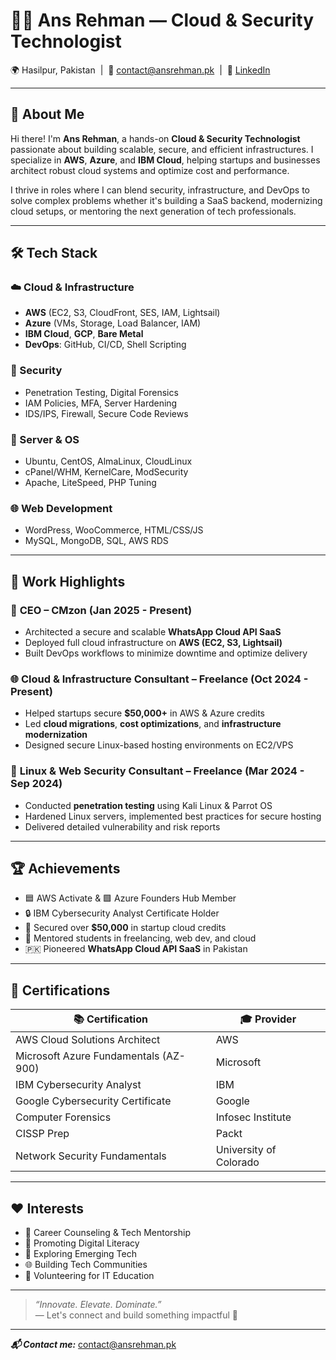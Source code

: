 # 👨‍💻 Ans Rehman — Cloud & Security Technologist

🌍 Hasilpur, Pakistan &nbsp;|&nbsp; 📧 [contact@ansrehman.pk](mailto:contact@ansrehman.pk) &nbsp;|&nbsp; 🔗 [LinkedIn](https://www.linkedin.com/in/ansrehmanreseacher)

---

## 🚀 About Me

Hi there! I'm **Ans Rehman**, a hands-on **Cloud & Security Technologist** passionate about building scalable, secure, and efficient infrastructures. I specialize in **AWS**, **Azure**, and **IBM Cloud**, helping startups and businesses architect robust cloud systems and optimize cost and performance.

I thrive in roles where I can blend security, infrastructure, and DevOps to solve complex problems whether it's building a SaaS backend, modernizing cloud setups, or mentoring the next generation of tech professionals.

---

## 🛠️ Tech Stack

### ☁️ Cloud & Infrastructure
- **AWS** (EC2, S3, CloudFront, SES, IAM, Lightsail)
- **Azure** (VMs, Storage, Load Balancer, IAM)
- **IBM Cloud**, **GCP**, **Bare Metal**
- **DevOps**: GitHub, CI/CD, Shell Scripting

### 🔐 Security
- Penetration Testing, Digital Forensics
- IAM Policies, MFA, Server Hardening
- IDS/IPS, Firewall, Secure Code Reviews

### 🐧 Server & OS
- Ubuntu, CentOS, AlmaLinux, CloudLinux
- cPanel/WHM, KernelCare, ModSecurity
- Apache, LiteSpeed, PHP Tuning

### 🌐 Web Development
- WordPress, WooCommerce, HTML/CSS/JS
- MySQL, MongoDB, SQL, AWS RDS

---

## 💼 Work Highlights

### 🧠 **CEO – CMzon** (Jan 2025 - Present)
- Architected a secure and scalable **WhatsApp Cloud API SaaS**
- Deployed full cloud infrastructure on **AWS (EC2, S3, Lightsail)**
- Built DevOps workflows to minimize downtime and optimize delivery

### 🌐 **Cloud & Infrastructure Consultant – Freelance** (Oct 2024 - Present)
- Helped startups secure **$50,000+** in AWS & Azure credits
- Led **cloud migrations**, **cost optimizations**, and **infrastructure modernization**
- Designed secure Linux-based hosting environments on EC2/VPS

### 🔐 **Linux & Web Security Consultant – Freelance** (Mar 2024 - Sep 2024)
- Conducted **penetration testing** using Kali Linux & Parrot OS
- Hardened Linux servers, implemented best practices for secure hosting
- Delivered detailed vulnerability and risk reports

---

## 🏆 Achievements

- 🟦 AWS Activate & 🟩 Azure Founders Hub Member  
- 🔒 IBM Cybersecurity Analyst Certificate Holder  
- 🚀 Secured over **$50,000** in startup cloud credits  
- 📢 Mentored students in freelancing, web dev, and cloud  
- 🇵🇰 Pioneered **WhatsApp Cloud API SaaS** in Pakistan

---

## 📜 Certifications

| 📚 Certification | 🎓 Provider |
|------------------|------------|
| AWS Cloud Solutions Architect | AWS |
| Microsoft Azure Fundamentals (AZ-900) | Microsoft |
| IBM Cybersecurity Analyst | IBM |
| Google Cybersecurity Certificate | Google |
| Computer Forensics | Infosec Institute |
| CISSP Prep | Packt |
| Network Security Fundamentals | University of Colorado |

---

## ❤️ Interests

- 🧭 Career Counseling & Tech Mentorship  
- 📢 Promoting Digital Literacy  
- 🧪 Exploring Emerging Tech  
- 🌐 Building Tech Communities  
- 🤝 Volunteering for IT Education

---

> _“Innovate. Elevate. Dominate.”_  
> — Let's connect and build something impactful 🚀

---

_**📬 Contact me:**_ [contact@ansrehman.pk](mailto:contact@ansrehman.pk)
